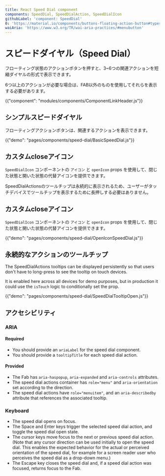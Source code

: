 ```yaml
---
title: React Speed Dial component
components: SpeedDial, SpeedDialAction, SpeedDialIcon
githubLabel: 'component: SpeedDial'
0: 'https://material.io/components/buttons-floating-action-button#types-of-transitions'
waiAria: 'https://www.w3.org/TR/wai-aria-practices/#menubutton'
---
```


# スピードダイヤル（Speed Dial）

<p class="description">フローティング状態のアクションボタンを押すと、3~6つの関連アクションを短縮ダイヤルの形式で表示できます。</p>

6つ以上のアクションが必要な場合は、FAB以外のものを使用してそれらを表示する必要があります。

{{"component": "modules/components/ComponentLinkHeader.js"}}

## シンプルスピードダイヤル

フローティングアクションボタンは、関連するアクションを表示できます。

{{"demo": "pages/components/speed-dial/BasicSpeedDial.js"}}

## カスタムcloseアイコン

`SpeedDialIcon` コンポーネントの `アイコン` と `openIcon` props を使用して、閉じた状態と開いた状態の代替アイコンを提供できます。

SpeedDialActionsのツールチップは永続的に表示されるため、ユーザーがタッチデバイスでツールチップを表示するために長押しする必要はありません。

## カスタムcloseアイコン

`SpeedDialIcon` コンポーネントの `アイコン` と `openIcon` props を使用して、閉じた状態と開いた状態の代替アイコンを提供できます。

{{"demo": "pages/components/speed-dial/OpenIconSpeedDial.js"}}

## 永続的なアクションのツールチップ

The SpeedDialActions tooltips can be displayed persistently so that users don't have to long-press to see the tooltip on touch devices.

It is enabled here across all devices for demo purposes, but in production it could use the `isTouch` logic to conditionally set the prop.

{{"demo": "pages/components/speed-dial/SpeedDialTooltipOpen.js"}}

## アクセシビリティ

### ARIA

#### Required

- You should provide an `ariaLabel` for the speed dial component.
- You should provide a `tooltipTitle` for each speed dial action.

#### Provided

- The Fab has `aria-haspopup`, `aria-expanded` and `aria-controls` attributes.
- The speed dial actions container has `role="menu"` and `aria-orientation` set according to the direction.
- The speed dial actions have `role="menuitem"`, and an `aria-describedby` attribute that references the associated tooltip.

### Keyboard

- The speed dial opens on focus.
- The Space and Enter keys trigger the selected speed dial action, and toggle the speed dial open state.
- The cursor keys move focus to the next or previous speed dial action. (Note that any cursor direction can be used initially to open the speed dial. This enables the expected behavior for the actual or perceived orientation of the speed dial, for example for a screen reader user who perceives the speed dial as a drop-down menu.)
- The Escape key closes the speed dial and, if a speed dial action was focused, returns focus to the Fab.
